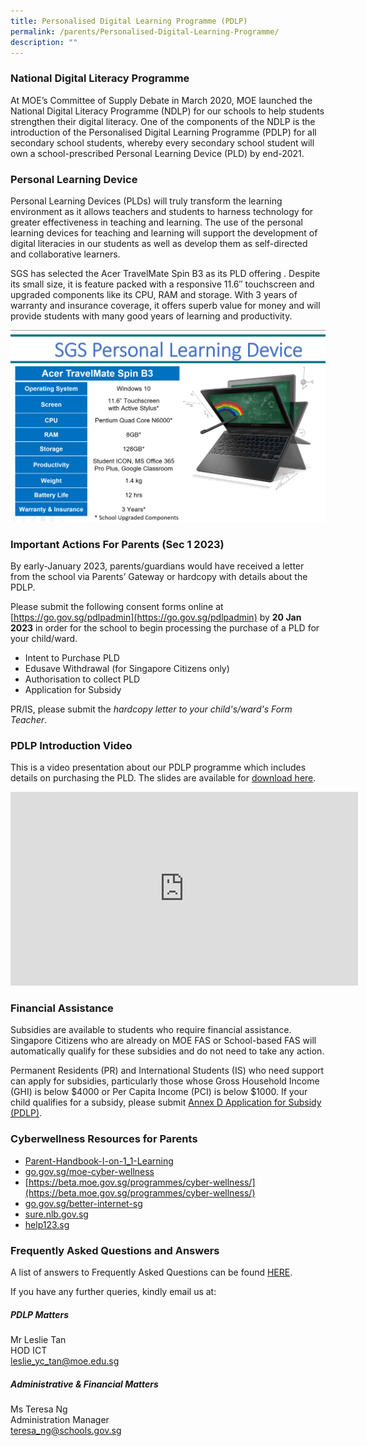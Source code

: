 ```yaml
---
title: Personalised Digital Learning Programme (PDLP)
permalink: /parents/Personalised-Digital-Learning-Programme/
description: ""
---
```

### National Digital Literacy Programme

At MOE’s Committee of Supply Debate in March 2020, MOE launched the National Digital Literacy Programme (NDLP) for our schools to help students strengthen their digital literacy. One of the components of the NDLP is the introduction of the Personalised Digital Learning Programme (PDLP) for all secondary school students, whereby every secondary school student will own a school-prescribed Personal Learning Device (PLD) by end-2021. 

### Personal Learning Device
Personal Learning Devices (PLDs) will truly transform the learning environment as it allows teachers and students to harness technology for greater effectiveness in teaching and learning. The use of the personal learning devices for teaching and learning will support the development of digital literacies in our students as well as develop them as self-directed and collaborative learners.

SGS has selected the Acer TravelMate Spin B3 as its PLD offering . Despite its small size, it is feature packed with a responsive 11.6″ touchscreen and upgraded components like its CPU, RAM and storage. With 3 years of warranty and insurance coverage, it offers superb value for money and will provide students with many good years of learning and productivity.

![](/images/PDLP1.png)

### Important Actions For Parents (Sec 1 2023)
By early-January 2023, parents/guardians would have received a letter from the school via Parents’ Gateway or hardcopy with details about the PDLP. 

Please submit the following consent forms online at [https://go.gov.sg/pdlpadmin](https://go.gov.sg/pdlpadmin)  by **20 **J**an 2023** in order for the school to begin processing the purchase of a PLD for your child/ward.

*   Intent to Purchase PLD
*   Edusave Withdrawal (for Singapore Citizens only)
*   Authorisation to collect PLD
*   Application for Subsidy 

PR/IS, please submit the _hardcopy letter to your child's/ward's Form Teacher_.

### PDLP Introduction Video
This is a video presentation about our PDLP programme which includes details on purchasing the PLD. The slides are available for [download here](https://www.sgs.edu.sg/wp-content/uploads/2022/01/Sec-1-NDLP-Briefing-for-Parents-2022.pdf).

<iframe width="556" height="310" src="https://www.youtube.com/embed/irEmIsr6-lQ" title="Personalised Digital Learning Programme 2022" frameborder="0" allow="accelerometer; autoplay; clipboard-write; encrypted-media; gyroscope; picture-in-picture" allowfullscreen></iframe>

### Financial Assistance

Subsidies are available to students who require financial assistance. Singapore Citizens who are already on MOE FAS or School-based FAS will automatically qualify for these subsidies and do not need to take any action.

Permanent Residents (PR) and International Students (IS) who need support can apply for subsidies, particularly those whose Gross Household Income (GHI) is below $4000 or Per Capita Income (PCI) is below $1000. If your child qualifies for a subsidy, please submit [Annex D Application for Subsidy (PDLP)](https://www.sgs.edu.sg/wp-content/uploads/2022/01/Annex-D-Application-for-Subsidy-PDLP.docx).

### Cyberwellness Resources for Parents
*   [Parent-Handbook-I-on-1_1-Learning](/files/Parent-Handbook-I-on-1_1-Learning.pdf)
*   [go.gov.sg/moe-cyber-wellness](http://go.gov.sg/moe-cyber-wellness)
*   [https://beta.moe.gov.sg/programmes/cyber-wellness/](https://beta.moe.gov.sg/programmes/cyber-wellness/)
*   [go.gov.sg/better-internet-sg](http://go.gov.sg/better-internet-sg)
*   [sure.nlb.gov.sg](http://sure.nlb.gov.sg/)
*   [help123.sg](http://help123.sg/)

### Frequently Asked Questions and Answers

A list of answers to Frequently Asked Questions can be found [HERE](https://www.sgs.edu.sg/wp-content/uploads/2021/01/FAQs-on-PDLP-25-Jan-2021-2.pdf). 

If you have any further queries, kindly email us at:

##### **PDLP Matters**  
Mr Leslie Tan  
HOD ICT  
[leslie\_yc\_tan@moe.edu.sg](mailto:leslie_yc_tan@moe.edu.sg)

##### **Administrative & Financial Matters**  
Ms Teresa Ng  
Administration Manager  
[teresa\_ng@schools.gov.sg](mailto:teresa_ng@schools.gov.sg)